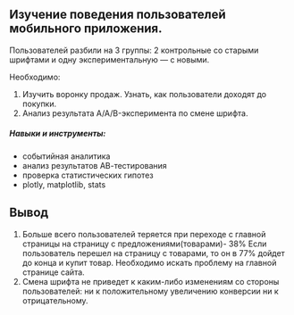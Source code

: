 ## Изучение поведения пользователей мобильного приложения.
Пользователей разбили на 3 группы: 2 контрольные со старыми шрифтами и одну экспериментальную — с новыми.

Необходимо: 
1. Изучить воронку продаж. Узнать, как пользователи доходят до покупки.
2. Анализ результата A/A/B-эксперимента по смене шрифта.

##### Навыки и инструменты:
- событийная аналитика
- анализ результатов АВ-тестирования
- проверка статистических гипотез
- plotly, matplotlib, stats

##  Вывод
1. Больше всего пользователей теряется при переходе с главной страницы на страницу с предложениями(товарами)- 38%
Если пользователь перешел на страницу с товарами, то он в 77% дойдет до конца и купит товар. Необходимо искать проблему на главной странице сайта.
2. Смена шрифта не приведет к каким-либо изменениям со стороны пользователей: ни к положительному увеличению конверсии ни к отрицательному.



